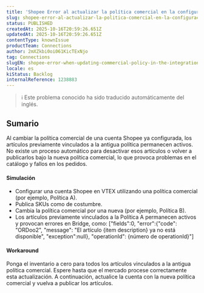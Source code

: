 ```yaml
---
title: 'Shopee Error al actualizar la política comercial en la configuración de la tarjeta de integración'
slug: shopee-error-al-actualizar-la-politica-comercial-en-la-configuracion-de-la-tarjeta-de-integracion
status: PUBLISHED
createdAt: 2025-10-16T20:59:26.651Z
updatedAt: 2025-10-16T20:59:26.651Z
contentType: knownIssue
productTeam: Connections
author: 2mXZkbi0oi061KicTExNjo
tag: Connections
slugEN: shopee-error-when-updating-commercial-policy-in-the-integration-card-setup
locale: es
kiStatus: Backlog
internalReference: 1238883
---
```


>ℹ️ Este problema conocido ha sido traducido automáticamente del inglés.

## Sumario


Al cambiar la política comercial de una cuenta Shopee ya configurada, los artículos previamente vinculados a la antigua política permanecen activos. No existe un proceso automático para desactivar esos artículos o volver a publicarlos bajo la nueva política comercial, lo que provoca problemas en el catálogo y fallos en los pedidos.


#### Simulación



- Configurar una cuenta Shopee en VTEX utilizando una política comercial (por ejemplo, Política A).
- Publica SKUs como de costumbre.
- Cambia la política comercial por una nueva (por ejemplo, Política B).
- Los artículos previamente vinculados a la Política A permanecen activos y provocan errores en Bridge, como:
["fields":0, "error":{"code": "ORDoo2", "message": "El artículo {item description} ya no está disponible", "exception":null}, "operationId": {número de operationId}"]


#### Workaround


Ponga el inventario a cero para todos los artículos vinculados a la antigua política comercial.
Espere hasta que el mercado procese correctamente esta actualización.
A continuación, actualice la cuenta con la nueva política comercial y vuelva a publicar los artículos.



